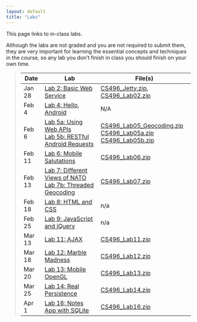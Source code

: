 ```yaml
---
layout: default
title: "Labs"
---
```


This page links to in-class labs.

Although the labs are not graded and you are not required to submit them, they are very important for learning the essential concepts and techniques in the course, so any lab you don't finish in class you should finish on your own time.

> Date | Lab | File(s)
> ---- | --- | -------
> Jan 28 | [Lab 2: Basic Web Service](lab02.html) | [CS496\_Jetty.zip](../assign/CS496_Jetty.zip), [CS496\_Lab02.zip](CS496_Lab02.zip)
> Feb 4 | [Lab 4: Hello, Android](lab04.html) | N/A
> Feb 6 | [Lab 5a: Using Web APIs](lab05a.html) <br /> [Lab 5b: RESTful Android Requests](lab05b.html) | [CS496\_Lab05\_Geocoding.zip](CS496_Lab05_Geocoding.zip) <br /> [CS496\_Lab05a.zip](CS496_Lab05a.zip) <br /> [CS496\_Lab05b.zip](CS496_Lab05b.zip)
> Feb 11 | [Lab 6: Mobile Salutations](lab06.html) | [CS496\_Lab06.zip](CS496_Lab06.zip)
> Feb 13 | [Lab 7: Different Views of NATO](lab07.html) <br /> [Lab 7b: Threaded Geocoding](lab07b.html)| [CS496\_Lab07.zip](CS496_Lab07.zip)
> Feb 18 | [Lab 8: HTML and CSS](lab08.html) | n/a
> Feb 25 | [Lab 9: JavaScript and jQuery](lab09.html) | n/a
> Mar 13 | [Lab 11: AJAX](lab11.html) | [CS496\_Lab11.zip](CS496_Lab11.zip)
> Mar 18 | [Lab 12: Marble Madness](lab12.html) | [CS496\_Lab12.zip](CS496_Lab12.zip)
> Mar 20 | [Lab 13: Mobile OpenGL](lab13.html) | [CS496\_Lab13.zip](CS496_Lab13.zip)
> Mar 25 | [Lab 14: Real Persistence](lab14.html) | [CS496\_Lab14.zip](CS496_Lab14.zip)
> Apr 1  | [Lab 16: Notes App with SQLite](lab16.html) | [CS496\_Lab16.zip](CS496_Lab16.zip)
